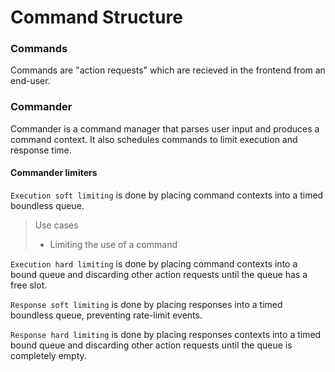 # Command Structure

### Commands
Commands are "action requests" which are recieved in the frontend from an end-user.


### Commander
Commander is a command manager that parses user input and produces a command context. It also schedules commands to limit execution and response time.

#### Commander limiters
`Execution soft limiting` is done by placing command contexts into a timed boundless queue.

> Use cases
> - Limiting the use of a command 

`Execution hard limiting` is done by placing command contexts into a bound queue and discarding other action requests until the queue has a free slot.

`Response soft limiting` is done by placing responses into a timed boundless queue, preventing rate-limit events.

`Response hard limiting` is done by placing responses contexts into a timed bound queue and discarding other action requests until the queue is completely empty.

